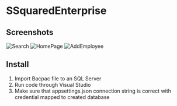 # SSquaredEnterprise

## Screenshots
![Search](https://github.com/user-attachments/assets/75b28236-2d75-40bf-81f8-2869ba1d5182)
![HomePage](https://github.com/user-attachments/assets/0690049e-e353-4f9e-88d4-ff71df905ce9)
![AddEmployee](https://github.com/user-attachments/assets/85e42583-7d55-43b7-9ba5-eb289cdcad3a)

## Install
1. Import Bacpac file to an SQL Server
2. Run code through Visual Studio
3. Make sure that appsettings.json connection string is correct with credential mapped to created database
